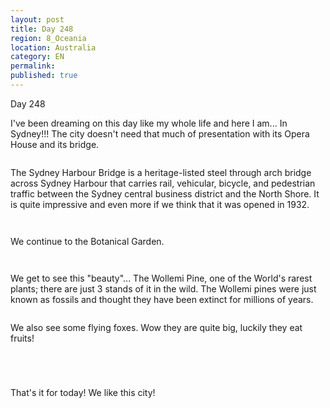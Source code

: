 ```yaml
---
layout: post
title: Day 248
region: 8_Oceania
location: Australia
category: EN
permalink:
published: true
---
```


Day 248

I've been dreaming on this day like my whole life and here I am... In Sydney!!! The city doesn't need that much of presentation with its Opera House and its bridge.

<p><a
href="https://lh3.googleusercontent.com/x6J9_8Z0ALWVSJmKc3j227fRZ03TvtG0BB5FR2X9k3tQri3nhgwnSl0GTMiDlG7apRqZOjPRQigGobI5FWfJXwAJLwTiqSbOCltFNaYPRqhhHmuiipt0MmnaWusedJUy6vr0-CIj-O-vrAjW7KDEOt8yfBlgqSdYDGewU4Q5885EaCbZGrnA8jC0JDbJ_ihcP3mY2Hq1OzwcIs2WD-rxHebdKmu4TFGVti8nwC3SKFu2mnAfbou4X5ThFl8-8DeyrRfbTCdmn4r0_zxqdqw2oQ0u91AIDZGmRRv1A0w3UnCDkydNZ3LFXMlO4YOxD6mKnpxdiOD0SO542KsMXpYEDu4ONpWSTzPXb-5LFMAYhlgmQ73GC0V8hfLUeqoCmi8hnyVFn_b50ARF5nqoRpmdJkjcugP8JYD1w2ctTHFLB3JEOJTp0ceJexTVqqZR-00eRJxqsxN7xU1iucZosTCGlTUYpXdCXf02DoqsHb9HZ6ZEx6pLIDrVmCtwZa5fwreYsQ3uQsaMHFoSZKG6rdGZF35gEX0ymYmW1Xb9aTtnkIiev4MmZA3VwQXm_codwCmDN5LcSFaeGYqx5OfDFW9EyEQmeAjKZxTTXPmu3JPFyxO9QFfLCq78o_fTbelLzkYB15nfdLssF4hJe-EFpxEWyFlMR53i2g-5sj8-rbAlIPFZvNWa62Wc32B9KR6prceXbvbxvvJHyLPz1-SzqkSsiQkl=w643-h482-no"><img 
src="https://lh3.googleusercontent.com/x6J9_8Z0ALWVSJmKc3j227fRZ03TvtG0BB5FR2X9k3tQri3nhgwnSl0GTMiDlG7apRqZOjPRQigGobI5FWfJXwAJLwTiqSbOCltFNaYPRqhhHmuiipt0MmnaWusedJUy6vr0-CIj-O-vrAjW7KDEOt8yfBlgqSdYDGewU4Q5885EaCbZGrnA8jC0JDbJ_ihcP3mY2Hq1OzwcIs2WD-rxHebdKmu4TFGVti8nwC3SKFu2mnAfbou4X5ThFl8-8DeyrRfbTCdmn4r0_zxqdqw2oQ0u91AIDZGmRRv1A0w3UnCDkydNZ3LFXMlO4YOxD6mKnpxdiOD0SO542KsMXpYEDu4ONpWSTzPXb-5LFMAYhlgmQ73GC0V8hfLUeqoCmi8hnyVFn_b50ARF5nqoRpmdJkjcugP8JYD1w2ctTHFLB3JEOJTp0ceJexTVqqZR-00eRJxqsxN7xU1iucZosTCGlTUYpXdCXf02DoqsHb9HZ6ZEx6pLIDrVmCtwZa5fwreYsQ3uQsaMHFoSZKG6rdGZF35gEX0ymYmW1Xb9aTtnkIiev4MmZA3VwQXm_codwCmDN5LcSFaeGYqx5OfDFW9EyEQmeAjKZxTTXPmu3JPFyxO9QFfLCq78o_fTbelLzkYB15nfdLssF4hJe-EFpxEWyFlMR53i2g-5sj8-rbAlIPFZvNWa62Wc32B9KR6prceXbvbxvvJHyLPz1-SzqkSsiQkl=w643-h482-no" class="oversize" alt=""></a></p>

The Sydney Harbour Bridge is a heritage-listed steel through arch bridge across Sydney Harbour that carries rail, vehicular, bicycle, and pedestrian traffic between the Sydney central business district and the North Shore. It is quite impressive and even more if we think that it was opened in 1932.

<p><a
href="https://lh3.googleusercontent.com/JYmUYYPxT1ONtqe6a3AOKNBbmjjEoBo2joGNogLakX0ZEfC-BkhKsM_LhOe_H3tCDO0cW9VGGVI-r2-zuMnZDW6UN4ZMdHcxm7TFafsT4xZJFLMoJaLxb9k2Xym-1OkFMdke8PHASsx4PvUYKLan1-QBrpMVZeQLOBLvZHhnQRKh_RhnO_bEW3KjaTx1S8BuZ2j_kKZ6UcROdkLzFRXD4-hszAo9W36ht9NZDCP-5OGkYKNs7i9wl9HS2V4m-v79JhytI3d6zuzXmxWxGfXzQYp6tZrlVk7y945jil0flkSk3S6W1BmvB1-aFG0dEAOHTYvImLLZ09uXb44U7HDfWeGjzBJxLhsEiipzz5ij2HyjotEBEODo8hcTxufW1KU1369T69Qsd5-Er39yFGlUDr-N-MYh1nMqK5v6aGGmWGMk0VpS92R4LZQVIdnJlgTtRqr_sbkIHNtwnfxoGUoHjOA4EKaSwlfZYyGbCmI2lJ4dE3MKfsbtJ4DM0h0jpayvRw4T2sYXnnsnwdt0zf9crOy56WkYswcu-W5gQpom-py7IfVTWrIFVhgMhkd_KCDT8r_WcxfXmqfWC5eTxTaeyyqMCDPxLlq2THjkCiGNO6G-XxJrBVYWsUsJzIevF8EvNkuH1wbz5boxC8-Q6FVi3uQPn7hYNFhZdLwzZQ5GR33tEFLwfxbNDqgCPEhZPlR6q1SOK7DQRIhFlyVIbvMZo7Xd=w643-h482-no"><img 
src="https://lh3.googleusercontent.com/JYmUYYPxT1ONtqe6a3AOKNBbmjjEoBo2joGNogLakX0ZEfC-BkhKsM_LhOe_H3tCDO0cW9VGGVI-r2-zuMnZDW6UN4ZMdHcxm7TFafsT4xZJFLMoJaLxb9k2Xym-1OkFMdke8PHASsx4PvUYKLan1-QBrpMVZeQLOBLvZHhnQRKh_RhnO_bEW3KjaTx1S8BuZ2j_kKZ6UcROdkLzFRXD4-hszAo9W36ht9NZDCP-5OGkYKNs7i9wl9HS2V4m-v79JhytI3d6zuzXmxWxGfXzQYp6tZrlVk7y945jil0flkSk3S6W1BmvB1-aFG0dEAOHTYvImLLZ09uXb44U7HDfWeGjzBJxLhsEiipzz5ij2HyjotEBEODo8hcTxufW1KU1369T69Qsd5-Er39yFGlUDr-N-MYh1nMqK5v6aGGmWGMk0VpS92R4LZQVIdnJlgTtRqr_sbkIHNtwnfxoGUoHjOA4EKaSwlfZYyGbCmI2lJ4dE3MKfsbtJ4DM0h0jpayvRw4T2sYXnnsnwdt0zf9crOy56WkYswcu-W5gQpom-py7IfVTWrIFVhgMhkd_KCDT8r_WcxfXmqfWC5eTxTaeyyqMCDPxLlq2THjkCiGNO6G-XxJrBVYWsUsJzIevF8EvNkuH1wbz5boxC8-Q6FVi3uQPn7hYNFhZdLwzZQ5GR33tEFLwfxbNDqgCPEhZPlR6q1SOK7DQRIhFlyVIbvMZo7Xd=w643-h482-no" class="oversize" alt=""></a></p>

<p><a
href="https://lh3.googleusercontent.com/_ZUq56RO5bgA0q2kk7s9-bELkGzilcFsElnNtotmJcc_Cavo5WFmRvobuDlPUpYR1N_6VrLut7kL9m9sv8hGj3RYvxDu4qMSJzgMWv99tC4sP8ktJVkHffvbmNfdgcrPKsUZglgu1rjZp68MEkwwVA9vKv6bU99iOcgVtbVfmavwcRv0kDVdPiJt5meBod_DV0JxzNHFJ1vxxr95HNTqlm3YKpOxLVP379ny5RR7s9lKVQCbj7tAFts6Q2dpm7-0c5sLkYJWP_XjxerROEGhp16F44dCBop5vTRgkoWgfnDnS5q8N7MGAbUyoB0El1fuwXdMSrkRRMGyJBxnzbwtmCpzdInTUryHrEgujv0y7j--ZSo9oCgUzOES6d5AJVEoeSPvvh1J7gmjajEJbxzMKKWBOr9G5GZX0d8vmb8WM8Y4wiFaWw4XYgmoNnrDpYg9fLs46XJVW8BslaYrhquDorCrmG1zm4nfp32yC3cYdB94PoUw_ZyK7D-PmrJIfCQlZf3ZBRRJAiEnqfu6CdbyP6zDyOgPzi7dHCf6OIDn0RuAX4PkErawuwLKUNGI-epz_7e0oY57UT0FujGG-LXXWibQxZEktDLH1vfWMxfmUoM_50HDy-UJgbxXArVZS4n3vozcfnQOU5KNiOe_wvTPBF7oW_MikKws74jks0RS_n-7kU3JysQrVEVsnoFoXlUUUR9fkivdVJdajnx5yVaZXr1n=w804-h603-no"><img 
src="https://lh3.googleusercontent.com/_ZUq56RO5bgA0q2kk7s9-bELkGzilcFsElnNtotmJcc_Cavo5WFmRvobuDlPUpYR1N_6VrLut7kL9m9sv8hGj3RYvxDu4qMSJzgMWv99tC4sP8ktJVkHffvbmNfdgcrPKsUZglgu1rjZp68MEkwwVA9vKv6bU99iOcgVtbVfmavwcRv0kDVdPiJt5meBod_DV0JxzNHFJ1vxxr95HNTqlm3YKpOxLVP379ny5RR7s9lKVQCbj7tAFts6Q2dpm7-0c5sLkYJWP_XjxerROEGhp16F44dCBop5vTRgkoWgfnDnS5q8N7MGAbUyoB0El1fuwXdMSrkRRMGyJBxnzbwtmCpzdInTUryHrEgujv0y7j--ZSo9oCgUzOES6d5AJVEoeSPvvh1J7gmjajEJbxzMKKWBOr9G5GZX0d8vmb8WM8Y4wiFaWw4XYgmoNnrDpYg9fLs46XJVW8BslaYrhquDorCrmG1zm4nfp32yC3cYdB94PoUw_ZyK7D-PmrJIfCQlZf3ZBRRJAiEnqfu6CdbyP6zDyOgPzi7dHCf6OIDn0RuAX4PkErawuwLKUNGI-epz_7e0oY57UT0FujGG-LXXWibQxZEktDLH1vfWMxfmUoM_50HDy-UJgbxXArVZS4n3vozcfnQOU5KNiOe_wvTPBF7oW_MikKws74jks0RS_n-7kU3JysQrVEVsnoFoXlUUUR9fkivdVJdajnx5yVaZXr1n=w804-h603-no" class="oversize" alt=""></a></p>

We continue to the Botanical Garden.

<p><a
href="https://lh3.googleusercontent.com/pPssqRrAzF3pbruWXztd39b0FwFBD4TyDDQmO7yT-98Lae0u6cfENlVkK0T09RUKv1L5feca_kMqdj_SMF7GSt2wVkGlh_uM0p80W9rHKfYKwcOOBRtDY0OmzPCeRrt_jLzVHmefbCe3ku0TICmnM0gsGikPw6VFw5RoVl2PN8UE4VaF9ErWQgJcghpKTnUuYCJ7J6ECF-AwkRNJneNXcGbqES4lAnpcV4KWt7gKwGrXCn8SA2hteah9NIJK5l1Djvgni_zEW5y5NA5wxOgxsJxErRSDnqgt-b1-miE7fr9SFMPhKbpNZb8M7DvZX6ZGTJ7SV2uK_dv35qsqSHohupk4ADlEN38t8Bapf3ncSuNTUEZRkvogachMnfqRUi4q3CL9ldHcuK0B6ZEKLMPCWX1CnpgtrHsNxHY7WTXA6kdsiBNsP9qCf3Z8L8s7yOyGnv-BxzqnQ9DoPfMWw1K1NXFZn2UI3qiorY3e1iQccZiPlNrROG5drrt5iqUaIFoTWJ-CGVeI6zSvIi6C9DE8E8_ShZ1o6Zt2xZA1b23bWeVzig0_x5_sfpbdn5dYyvqBv3VD45Ssu08RSMoKDXvG80uDHqd3gI-kBUyHsIF8hy2A5FqegZSHPXV9OiHQLD8hgkDYqp8iUWH5LlRoe4h_tbJL17UAdVqCjVxsSEDCJ4q9iNOeOkMCVcTDK8RFZgFmx2xp-dHkLvlFw5SzBqzKaHtx=w643-h482-no"><img 
src="https://lh3.googleusercontent.com/pPssqRrAzF3pbruWXztd39b0FwFBD4TyDDQmO7yT-98Lae0u6cfENlVkK0T09RUKv1L5feca_kMqdj_SMF7GSt2wVkGlh_uM0p80W9rHKfYKwcOOBRtDY0OmzPCeRrt_jLzVHmefbCe3ku0TICmnM0gsGikPw6VFw5RoVl2PN8UE4VaF9ErWQgJcghpKTnUuYCJ7J6ECF-AwkRNJneNXcGbqES4lAnpcV4KWt7gKwGrXCn8SA2hteah9NIJK5l1Djvgni_zEW5y5NA5wxOgxsJxErRSDnqgt-b1-miE7fr9SFMPhKbpNZb8M7DvZX6ZGTJ7SV2uK_dv35qsqSHohupk4ADlEN38t8Bapf3ncSuNTUEZRkvogachMnfqRUi4q3CL9ldHcuK0B6ZEKLMPCWX1CnpgtrHsNxHY7WTXA6kdsiBNsP9qCf3Z8L8s7yOyGnv-BxzqnQ9DoPfMWw1K1NXFZn2UI3qiorY3e1iQccZiPlNrROG5drrt5iqUaIFoTWJ-CGVeI6zSvIi6C9DE8E8_ShZ1o6Zt2xZA1b23bWeVzig0_x5_sfpbdn5dYyvqBv3VD45Ssu08RSMoKDXvG80uDHqd3gI-kBUyHsIF8hy2A5FqegZSHPXV9OiHQLD8hgkDYqp8iUWH5LlRoe4h_tbJL17UAdVqCjVxsSEDCJ4q9iNOeOkMCVcTDK8RFZgFmx2xp-dHkLvlFw5SzBqzKaHtx=w643-h482-no" class="oversize" alt=""></a></p>

<p><a
href="https://lh3.googleusercontent.com/TsMx9Jjl_HKZC0ZgnKCTbLJZDnWDmc7FVOA2G1MkTt_cVJRHdOL9pE-dwowRVQCe7szd6Q5jQdVSizKKGeGuqBdsYGLLjEvi5iaEoVod2QL64dbylVIOpeUBV1fOJ0TCI3d6tbgTJwjxcVRcebI0FKI2xau5zHcBCP_Oq6OjyRVob99thdEuM0ZA_6mKxl3Hp_zu1aNJk5Ift9YonKvnH2U3I20SQ0AxzBHY7IStbCmhdgCekh3nPln-tfxHNvxl-7Si5coV1HK84Ynt3YkBUIbg03EyyErwfB5ljiT929P6PSc5C_0Nys3hgdcZV1Y6PaFkDqfRm6RgC7NL5YrewGu4OFI5lpCYS3byiWE8aAY2u1AhTy-mHgjnwTaPk607K4v2slVCRFqlztSfJNqk6TcmfeAd9hKXXRs1Wc_plL8uMpdnAB_6jeRlbDV4QaLVx_STw-qKLtuLz8Xm--KsXzU7Y2OlWHjO4zxah4JKO64jy_VxlDoxrV5rnDvomvWCb5MODxb-iIcClqRnwrO13DaQ0AuzTtHAe4uCeUjnjgPNI22Hz_cmeHY_JfeHxXWDUqAbVrsJEEj-JmhEf2gdKYrG6rblDxlp6ofm45YFUgGW4fwqtJmKWE1oqi9HuuA9qlZ_5uqYlfLnJnUvlBMRLOXDtx15e91UZ3kAubfCpnpk_REVrhtVVdD1e8FYrgE4hO-ugV1C1t4Y14IjdXFLtzcJ=w453-h603-no"><img 
src="https://lh3.googleusercontent.com/TsMx9Jjl_HKZC0ZgnKCTbLJZDnWDmc7FVOA2G1MkTt_cVJRHdOL9pE-dwowRVQCe7szd6Q5jQdVSizKKGeGuqBdsYGLLjEvi5iaEoVod2QL64dbylVIOpeUBV1fOJ0TCI3d6tbgTJwjxcVRcebI0FKI2xau5zHcBCP_Oq6OjyRVob99thdEuM0ZA_6mKxl3Hp_zu1aNJk5Ift9YonKvnH2U3I20SQ0AxzBHY7IStbCmhdgCekh3nPln-tfxHNvxl-7Si5coV1HK84Ynt3YkBUIbg03EyyErwfB5ljiT929P6PSc5C_0Nys3hgdcZV1Y6PaFkDqfRm6RgC7NL5YrewGu4OFI5lpCYS3byiWE8aAY2u1AhTy-mHgjnwTaPk607K4v2slVCRFqlztSfJNqk6TcmfeAd9hKXXRs1Wc_plL8uMpdnAB_6jeRlbDV4QaLVx_STw-qKLtuLz8Xm--KsXzU7Y2OlWHjO4zxah4JKO64jy_VxlDoxrV5rnDvomvWCb5MODxb-iIcClqRnwrO13DaQ0AuzTtHAe4uCeUjnjgPNI22Hz_cmeHY_JfeHxXWDUqAbVrsJEEj-JmhEf2gdKYrG6rblDxlp6ofm45YFUgGW4fwqtJmKWE1oqi9HuuA9qlZ_5uqYlfLnJnUvlBMRLOXDtx15e91UZ3kAubfCpnpk_REVrhtVVdD1e8FYrgE4hO-ugV1C1t4Y14IjdXFLtzcJ=w453-h603-no" class="oversize" alt=""></a></p>

We get to see this "beauty"... The Wollemi Pine, one of the World's rarest plants; there are just 3 stands of it in the wild. The Wollemi pines were just known as fossils and thought they have been extinct for millions of years.

<p><a
href="https://lh3.googleusercontent.com/3tgWZE7rDVcLiZJZ-uEcs9Y3IZ6igh2lAlC9ZlAfiW8Q1SxS4yIIAvF_XIU83qh9ZgVmzWpBc5uyfqAD2ttAZ3XQaYrI2I0L4BJE3u5vUhofBmeebOUP0b4Is4MbiahFylaMI4q2DGCLj9KaAj9_5B-coJpzLjjp-maQjxEqSP_IUOowa5kmC06FayHQ3ZoKLQ8E_JSDtVxXRB_YSDtpE7rpcwynF-hgxyDG0l4LK4y3-NAgNfyjDSXigZLOUnyQ_ayKeGgAmDRD4hZ6kdmBLW_FWNc3j-TTlvM9u_xDDGCq6yA3keNV9RO-z_E1UGKSKoQKxn19hJpvyUV4u6DC6xJ8v8wly29qGceHMB5-dh0RekGGzPFev3nlLkzKC227vO4_s6nmH3ASqou58n-BpNb3ShIRmVhj9nIzZHAsCJVaTfHjzfqiLim84AZoSD-OK56zo80V009kv7ZRH_1_0PWXZ34womfgzmJPag2LXQ_eGLWGfPG16xxIXar1rwxrDobMwki8yZFFd2hwr6r-kQ-iNfX1Z1fKrfc4b1k4JyhXAkiUtU5v2xfdC43CUUqKPy4ODMfBUqLfKGmO7k1-tm0KtCK-gx8iqixdr2JRTu3zFrV-nrL6m1xPYTpsojxckNn-jlgdN7GvRhk-8R3S8EZ1oRLYAQS4i5CgLTbWKKArWZmidWluC1JImTthoVX4BNIAU2xOBv03cznWiQ4hqikB=w362-h482-no"><img 
src="https://lh3.googleusercontent.com/3tgWZE7rDVcLiZJZ-uEcs9Y3IZ6igh2lAlC9ZlAfiW8Q1SxS4yIIAvF_XIU83qh9ZgVmzWpBc5uyfqAD2ttAZ3XQaYrI2I0L4BJE3u5vUhofBmeebOUP0b4Is4MbiahFylaMI4q2DGCLj9KaAj9_5B-coJpzLjjp-maQjxEqSP_IUOowa5kmC06FayHQ3ZoKLQ8E_JSDtVxXRB_YSDtpE7rpcwynF-hgxyDG0l4LK4y3-NAgNfyjDSXigZLOUnyQ_ayKeGgAmDRD4hZ6kdmBLW_FWNc3j-TTlvM9u_xDDGCq6yA3keNV9RO-z_E1UGKSKoQKxn19hJpvyUV4u6DC6xJ8v8wly29qGceHMB5-dh0RekGGzPFev3nlLkzKC227vO4_s6nmH3ASqou58n-BpNb3ShIRmVhj9nIzZHAsCJVaTfHjzfqiLim84AZoSD-OK56zo80V009kv7ZRH_1_0PWXZ34womfgzmJPag2LXQ_eGLWGfPG16xxIXar1rwxrDobMwki8yZFFd2hwr6r-kQ-iNfX1Z1fKrfc4b1k4JyhXAkiUtU5v2xfdC43CUUqKPy4ODMfBUqLfKGmO7k1-tm0KtCK-gx8iqixdr2JRTu3zFrV-nrL6m1xPYTpsojxckNn-jlgdN7GvRhk-8R3S8EZ1oRLYAQS4i5CgLTbWKKArWZmidWluC1JImTthoVX4BNIAU2xOBv03cznWiQ4hqikB=w362-h482-no" class="oversize" alt=""></a></p>

We also see some flying foxes. Wow they are quite big, luckily they eat fruits!

<p><a
href="https://lh3.googleusercontent.com/LvGQ95H5MtO6Sh3Mz2Z5uvyHWfFJ3QD9fDK_RCDXhPCMYiCDh4fr2ERyqVwz2g4_aPsdVzKiWENmwG2oTx4NBV6WZBhrln5yZyI495dJ5pfDTP1nfwaOKVkSrUwk6R7aSiISsQRxKD2DVK42n6jgFwmo5aWrWySsi3yBsKEYr4kpQJT_gp-AtwIt7Qawn3hQ2eWWCOpWwkc7IDBUY5LckyC5I1gsJZLLsjcnPWAHRe4PahHUCHmF5ZTJBzG-ZvXc2m4DvUkqsoLgTL5Xf3ZDxT7PxOQZSKOr31hQ3Kc24k1QK_ljOH-B2SjL2d84QoOpZDcV0s0oYaXWhuHaLE8M09Q5VZBaLuPueLsNXT_YA-W0E1Uyi7Z1xTUZKcrtITcH_Bo5KTtqT8Q39nNd_7JfoFBpuUTxWh4PAB-2AsUYbD5bkM5Fgj1dzpl4mwMYXSocRXoxV3MuHxMFXW7uwUrxj6WOrBiWsQRxyUvfLec4c8I6ISR4EO_UfT6htV3QqLvE6TBooH0HhY3TIA8_5QVIKLI5Rt7bvkgRebyP9dZ7tQZpOmOQvybHleycy3A6r2TcI4jN391InpowoXi3_JJyeQzsLmnH6o9ZF71eWWF9Kly7bTf9aFGvt0NijXMilq7UTmqQ7QRAgLCQxMRULAysHQDufF9rqiPOM00hXujtTqzO5iAg-0OIL79ijd7b9OU-XAThExc4WWZ4EuJnojc8Ahr3=w362-h482-no"><img 
src="https://lh3.googleusercontent.com/LvGQ95H5MtO6Sh3Mz2Z5uvyHWfFJ3QD9fDK_RCDXhPCMYiCDh4fr2ERyqVwz2g4_aPsdVzKiWENmwG2oTx4NBV6WZBhrln5yZyI495dJ5pfDTP1nfwaOKVkSrUwk6R7aSiISsQRxKD2DVK42n6jgFwmo5aWrWySsi3yBsKEYr4kpQJT_gp-AtwIt7Qawn3hQ2eWWCOpWwkc7IDBUY5LckyC5I1gsJZLLsjcnPWAHRe4PahHUCHmF5ZTJBzG-ZvXc2m4DvUkqsoLgTL5Xf3ZDxT7PxOQZSKOr31hQ3Kc24k1QK_ljOH-B2SjL2d84QoOpZDcV0s0oYaXWhuHaLE8M09Q5VZBaLuPueLsNXT_YA-W0E1Uyi7Z1xTUZKcrtITcH_Bo5KTtqT8Q39nNd_7JfoFBpuUTxWh4PAB-2AsUYbD5bkM5Fgj1dzpl4mwMYXSocRXoxV3MuHxMFXW7uwUrxj6WOrBiWsQRxyUvfLec4c8I6ISR4EO_UfT6htV3QqLvE6TBooH0HhY3TIA8_5QVIKLI5Rt7bvkgRebyP9dZ7tQZpOmOQvybHleycy3A6r2TcI4jN391InpowoXi3_JJyeQzsLmnH6o9ZF71eWWF9Kly7bTf9aFGvt0NijXMilq7UTmqQ7QRAgLCQxMRULAysHQDufF9rqiPOM00hXujtTqzO5iAg-0OIL79ijd7b9OU-XAThExc4WWZ4EuJnojc8Ahr3=w362-h482-no" class="oversize" alt=""></a></p>

<p><a
href="https://lh3.googleusercontent.com/ie0JbxVlOkj0N2ruYu-MFxSyIlf02_iuLHCAIo_LM47TmwfCrrVwCG9oSwqOWgS6zKUDt3vd2H2su2GPBDSCoo9qfxmA9Ze8n9GGlRGLKH0Q1uWXYapCXZkh7I3DJEj9MdhkXmtQNYeco6tNBA2UJAMkSDlEP-Ffs1IE56m2pBD1eF62oTayCFImwGV9Ivgbl_aMPFtA9y02Wn0BUaN_nsTboFwiFwlQb3XQES_nHT34BRveLYfRg6PKujzneL1tNSLwRqY67-HL9aZRORvZB6BAmbtTQWy1CUxInWPdOE7da8nZ9QgtGNPBMAuFfEiK98uTw95iSd9-CUIM2YqsLxhqEZJLC6mia4MdqNksI2CPIijNtbPPcqYJLSIv8QCTWs3ZiMPwuROWPzyzzx_pGIGn2IO5iH6dUEXgsXuNk-7-K0wPwVmqNYlSo4cc3RsDUwjxodF0v-hqmHCDE9FaO_lpb8DqsQAsApG44PpTwzWMYV2L3FEaPWOs8_FfysvErWiW23RqX9NO_R5m2nMedzDV_f8F4k-ZOt0fj3VhE_sb-B1swHUPv0hJZ5tFdKYunPahnzTpPeUN0D_8VcqWkclUcS-H7ySgEWcEs2RqkXsVbsLahdrVD3WbMCdmIkJV97sjsfIyUnYJbP7dpieuE9bitQ-aew6QcFc-fwUqL4YGe7XQcL7hOLOhRJFbqZ3a8ceB_Q8SrjMHow6bTmAvbMoL=w726-h482-no"><img 
src="https://lh3.googleusercontent.com/ie0JbxVlOkj0N2ruYu-MFxSyIlf02_iuLHCAIo_LM47TmwfCrrVwCG9oSwqOWgS6zKUDt3vd2H2su2GPBDSCoo9qfxmA9Ze8n9GGlRGLKH0Q1uWXYapCXZkh7I3DJEj9MdhkXmtQNYeco6tNBA2UJAMkSDlEP-Ffs1IE56m2pBD1eF62oTayCFImwGV9Ivgbl_aMPFtA9y02Wn0BUaN_nsTboFwiFwlQb3XQES_nHT34BRveLYfRg6PKujzneL1tNSLwRqY67-HL9aZRORvZB6BAmbtTQWy1CUxInWPdOE7da8nZ9QgtGNPBMAuFfEiK98uTw95iSd9-CUIM2YqsLxhqEZJLC6mia4MdqNksI2CPIijNtbPPcqYJLSIv8QCTWs3ZiMPwuROWPzyzzx_pGIGn2IO5iH6dUEXgsXuNk-7-K0wPwVmqNYlSo4cc3RsDUwjxodF0v-hqmHCDE9FaO_lpb8DqsQAsApG44PpTwzWMYV2L3FEaPWOs8_FfysvErWiW23RqX9NO_R5m2nMedzDV_f8F4k-ZOt0fj3VhE_sb-B1swHUPv0hJZ5tFdKYunPahnzTpPeUN0D_8VcqWkclUcS-H7ySgEWcEs2RqkXsVbsLahdrVD3WbMCdmIkJV97sjsfIyUnYJbP7dpieuE9bitQ-aew6QcFc-fwUqL4YGe7XQcL7hOLOhRJFbqZ3a8ceB_Q8SrjMHow6bTmAvbMoL=w726-h482-no" class="oversize" alt=""></a></p>

<p><a
href="https://lh3.googleusercontent.com/TvFPJSyT2wRMbsDnbDbwQWmCCt6wuABhI9Jd6Rme3PfOANn9_14rthNjsnHyyG9jFlX9gv88ONwZa_XsesCyJqKWOIK_akUGYgJujI3cW7OkMpjBnw907StZWaMI10QohXaTmeQy6mz4PiZo1n9pQ-fHXmp_Pv8DBVf6YVwhl1LKr8crqrB7dq_VwqwHhQ4t-BFS1sqke7IfcITw3Ac4uLBr5h3dicIoCg13WbHswJ2uDYNTc-Yg86gIAAFlQDCrjOZ7CwYurfEn1rZVYbr_V4EpQbpT51PvggTt6iq7utzjPrVgSuxzjY_yu9s9h_V5VT5pk1cdEi52stRnJT8AYw7_VbzjloBxEh4EWHn4-Qa9m5xUaJcAmvUBBnTgrsFk7gtLL1rjcqJlc0kD7LP4DEARi92TVLE8b19NdM58E4Q4GVBcMhiVmsg87KTJ9O10hCD3keHeensjS7BzeJTS9P9VAtGAY3c78yz-KFm8303ul3GUrAGwC92j7NJMedC2EGYfCqTI4GKoCX9D33tPIfQvhKdX2a7L5OxiH5WUUYnis5485Yw5sWOwdnllp58csM-2YmFVqo4bXzDqtjj9npAt9_ZzHUfQyxPnhscneWZpg9IiTCQy6cFV1EbY5O3sm_wu00LVbAakAm26MWZga7zeEoAX8x1Uk2F2sILS2G8-5OwZjvVx-DtpHH1MgHftOqqEvEkCcrc0Y4SIb7D0kOy_=w804-h603-no"><img 
src="https://lh3.googleusercontent.com/TvFPJSyT2wRMbsDnbDbwQWmCCt6wuABhI9Jd6Rme3PfOANn9_14rthNjsnHyyG9jFlX9gv88ONwZa_XsesCyJqKWOIK_akUGYgJujI3cW7OkMpjBnw907StZWaMI10QohXaTmeQy6mz4PiZo1n9pQ-fHXmp_Pv8DBVf6YVwhl1LKr8crqrB7dq_VwqwHhQ4t-BFS1sqke7IfcITw3Ac4uLBr5h3dicIoCg13WbHswJ2uDYNTc-Yg86gIAAFlQDCrjOZ7CwYurfEn1rZVYbr_V4EpQbpT51PvggTt6iq7utzjPrVgSuxzjY_yu9s9h_V5VT5pk1cdEi52stRnJT8AYw7_VbzjloBxEh4EWHn4-Qa9m5xUaJcAmvUBBnTgrsFk7gtLL1rjcqJlc0kD7LP4DEARi92TVLE8b19NdM58E4Q4GVBcMhiVmsg87KTJ9O10hCD3keHeensjS7BzeJTS9P9VAtGAY3c78yz-KFm8303ul3GUrAGwC92j7NJMedC2EGYfCqTI4GKoCX9D33tPIfQvhKdX2a7L5OxiH5WUUYnis5485Yw5sWOwdnllp58csM-2YmFVqo4bXzDqtjj9npAt9_ZzHUfQyxPnhscneWZpg9IiTCQy6cFV1EbY5O3sm_wu00LVbAakAm26MWZga7zeEoAX8x1Uk2F2sILS2G8-5OwZjvVx-DtpHH1MgHftOqqEvEkCcrc0Y4SIb7D0kOy_=w804-h603-no" class="oversize" alt=""></a></p>

<p><a
href="https://lh3.googleusercontent.com/Fx4S7BPqqJL5JxhPbyUb2QQDYQ47L2qzK6H4-M4LVSB1LxbnszhIFaQIWvI65cbTxYlhLLpend3o6EiECRpdP6Q2Dv2WAbgVAGDHTWxJ7qhPgyoPueQSyT9vnhZnCvb9n86gzZQ08bWCifUkaGIWRd9RchNkOr7j64If3tiTeY4EytyiUmJGRWmLNZ_4XcD7IX-9GEFnEtzWFvDFG-GhfeshfPZ6N1m5DZHbmiD3KdHOTNLHJtHB0RgiKjVnWDaQBDGGIbF2_KL3iTlSWRK1V5VZJJIhqkDrq3FX2dnRl2obV1IDV00e0-D0oZWTRbKLhjNSntFJrTsgAirHfTBDn4w19QZtCFaT5bbL5DHMp44heshlDUzUxvXh_CBU6IOWIBi6iowtUlacH18NVruUu2q-ZSzdeae81UxGlRApVrmBOMn2A0z_JdvbiZN5bDHVAAJIWZvHAZmrQE8BquQ25ejoA7McHtANu_uf63pbmn0fIyikTLeMLJyT9zzEDiayfb60zztWrzBhze011EnUKV3vOi9mnyiIH9Hhk7KUt3gCtoheW43LkoyYsfAjKkbNTyVapv2BCXdXygIfpCJMk6xtrn2hRTs5QVb5CGZ8sC_Lr6vdz-tjrA2-hAnRlcpwEOMZQAPQnZ5MuvPDiUCn8pdwuPZs7FtTg571xy85eZJ8CXtZPNasP3-db72QhngaPCvrgQisblfvqFPXzJN28yQl=w804-h603-no"><img 
src="https://lh3.googleusercontent.com/Fx4S7BPqqJL5JxhPbyUb2QQDYQ47L2qzK6H4-M4LVSB1LxbnszhIFaQIWvI65cbTxYlhLLpend3o6EiECRpdP6Q2Dv2WAbgVAGDHTWxJ7qhPgyoPueQSyT9vnhZnCvb9n86gzZQ08bWCifUkaGIWRd9RchNkOr7j64If3tiTeY4EytyiUmJGRWmLNZ_4XcD7IX-9GEFnEtzWFvDFG-GhfeshfPZ6N1m5DZHbmiD3KdHOTNLHJtHB0RgiKjVnWDaQBDGGIbF2_KL3iTlSWRK1V5VZJJIhqkDrq3FX2dnRl2obV1IDV00e0-D0oZWTRbKLhjNSntFJrTsgAirHfTBDn4w19QZtCFaT5bbL5DHMp44heshlDUzUxvXh_CBU6IOWIBi6iowtUlacH18NVruUu2q-ZSzdeae81UxGlRApVrmBOMn2A0z_JdvbiZN5bDHVAAJIWZvHAZmrQE8BquQ25ejoA7McHtANu_uf63pbmn0fIyikTLeMLJyT9zzEDiayfb60zztWrzBhze011EnUKV3vOi9mnyiIH9Hhk7KUt3gCtoheW43LkoyYsfAjKkbNTyVapv2BCXdXygIfpCJMk6xtrn2hRTs5QVb5CGZ8sC_Lr6vdz-tjrA2-hAnRlcpwEOMZQAPQnZ5MuvPDiUCn8pdwuPZs7FtTg571xy85eZJ8CXtZPNasP3-db72QhngaPCvrgQisblfvqFPXzJN28yQl=w804-h603-no" class="oversize" alt=""></a></p>

That's it for today! We like this city!